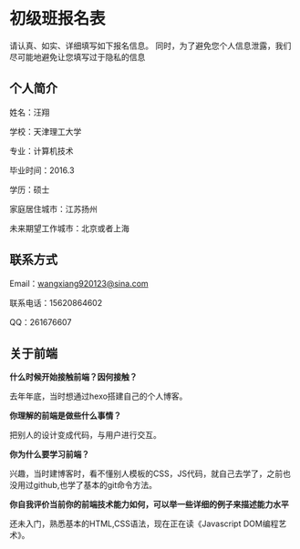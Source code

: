 # 初级班报名表

请认真、如实、详细填写如下报名信息。
同时，为了避免您个人信息泄露，我们尽可能地避免让您填写过于隐私的信息

## 个人简介

姓名：汪翔

学校：天津理工大学

专业：计算机技术

毕业时间：2016.3

学历：硕士

家庭居住城市：江苏扬州 

未来期望工作城市：北京或者上海

## 联系方式

Email：wangxiang920123@sina.com

联系电话：15620864602

QQ：261676607

## 关于前端

**什么时候开始接触前端？因何接触？**

去年年底，当时想通过hexo搭建自己的个人博客。

**你理解的前端是做些什么事情？**

把别人的设计变成代码，与用户进行交互。

**你为什么要学习前端？**

兴趣，当时建博客时，看不懂别人模板的CSS，JS代码，就自己去学了，之前也没用过github,也学了基本的git命令方法。

**你自我评价当前你的前端技术能力如何，可以举一些详细的例子来描述能力水平**

还未入门，熟悉基本的HTML,CSS语法，现在正在读《Javascript DOM编程艺术》。